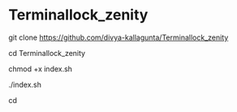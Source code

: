 # Terminallock_zenity

git clone https://github.com/divya-kallagunta/Terminallock_zenity

cd Terminallock_zenity

chmod +x index.sh

./index.sh

cd
